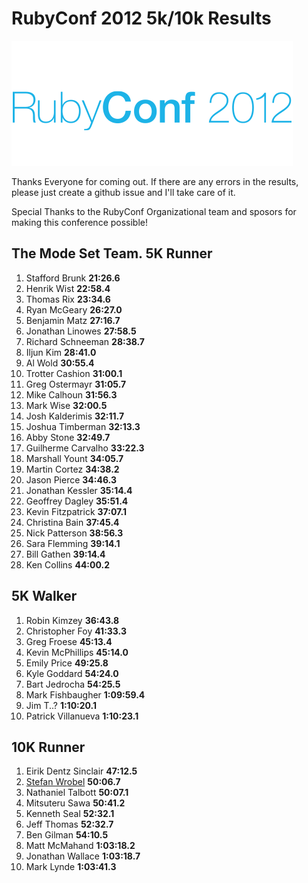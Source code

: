 RubyConf 2012 5k/10k Results
============================

![5k logo](RubyConf2012_blue.png)

Thanks Everyone for coming out. If there are any errors in the results,
please just create a github issue and I'll take care of it.

Special Thanks to the RubyConf Organizational team and sposors for making this conference possible!

The Mode Set Team.
  5K Runner
---------
1. Stafford  Brunk **21:26.6**
2. Henrik  Wist **22:58.4**
3. Thomas  Rix **23:34.6**
4. Ryan  McGeary **26:27.0**
5. Benjamin  Matz **27:16.7**
6. Jonathan  Linowes **27:58.5**
7. Richard  Schneeman **28:38.7**
8. Iljun  Kim **28:41.0**
9. Al  Wold **30:55.4**
10. Trotter  Cashion **31:00.1**
11. Greg  Ostermayr **31:05.7**
12. Mike  Calhoun **31:56.3**
13. Mark  Wise **32:00.5**
14. Josh  Kalderimis **32:11.7**
15. Joshua  Timberman **32:13.3**
16. Abby  Stone **32:49.7**
17. Guilherme  Carvalho **33:22.3**
18. Marshall  Yount **34:05.7**
19. Martin  Cortez **34:38.2**
20. Jason  Pierce **34:46.3**
21. Jonathan  Kessler **35:14.4**
22. Geoffrey  Dagley **35:51.4**
23. Kevin  Fitzpatrick **37:07.1**
24. Christina  Bain **37:45.4**
25. Nick  Patterson **38:56.3**
26. Sara  Flemming **39:14.1**
27. Bill  Gathen **39:14.4**
28. Ken  Collins **44:00.2**

5K Walker
---------
1. Robin  Kimzey **36:43.8**
2. Christopher  Foy **41:33.3**
3. Greg  Froese **45:13.4**
4. Kevin  McPhillips **45:14.0**
5. Emily  Price **49:25.8**
6. Kyle  Goddard **54:24.0**
7. Bart  Jedrocha **54:25.5**
8. Mark  Fishbaugher **1:09:59.4**
9. Jim  T..? **1:10:20.1**
10. Patrick  Villanueva **1:10:23.1**

10K Runner
----------
1. Eirik  Dentz Sinclair **47:12.5**
2. [Stefan  Wrobel](https://github.com/swrobel) **50:06.7**
3. Nathaniel  Talbott **50:07.1**
4. Mitsuteru  Sawa **50:41.2**
5. Kenneth  Seal **52:32.1**
6. Jeff  Thomas **52:32.7**
7. Ben  Gilman **54:10.5**
8. Matt  McMahand **1:03:18.2**
9. Jonathan  Wallace **1:03:18.7**
10. Mark  Lynde **1:03:41.3**

